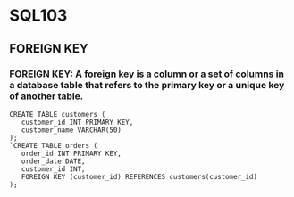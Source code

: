 # SQL103

##  FOREIGN KEY 
### FOREIGN KEY: A foreign key is a column or a set of columns in a database table that refers to the primary key or a unique key of another table.
 
 ```
CREATE TABLE customers (
    customer_id INT PRIMARY KEY,
    customer_name VARCHAR(50)
);
`CREATE TABLE orders (
    order_id INT PRIMARY KEY,
    order_date DATE,
    customer_id INT,
    FOREIGN KEY (customer_id) REFERENCES customers(customer_id)
);
```
